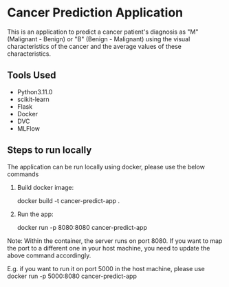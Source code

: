 # Cancer Prediction Application
This is an application to predict a cancer patient's diagnosis as "M" (Malignant - Benign) or "B" (Benign - Malignant) using the visual characteristics of the cancer and the average values of these characteristics.

## Tools Used
- Python3.11.0
- scikit-learn
- Flask
- Docker
- DVC
- MLFlow

## Steps to run locally
The application can be run locally using docker, please use the below commands
1. Build docker image:

   docker build -t cancer-predict-app .
2. Run the app:

   docker run -p 8080:8080 cancer-predict-app

Note: Within the container, the server runs on port 8080. If you want to map the port to a different one in your host machine, you need to update the above command accordingly. 

E.g. if you want to run it on port 5000 in the host machine, please use docker run -p 5000:8080 cancer-predict-app
